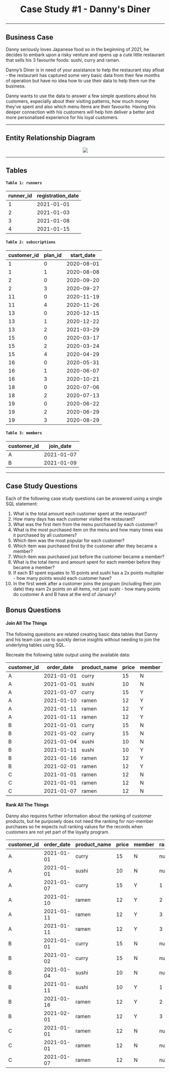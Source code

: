 # <p align="center" style="margin-top: 0px;">Case Study #1 - Danny's Diner
  
  ***

## Business Case
  
  Danny seriously loves Japanese food so in the beginning of 2021, he decides to embark upon a risky venture and opens up a cute little restaurant that sells his 3 favourite foods: sushi, curry and ramen.

Danny’s Diner is in need of your assistance to help the restaurant stay afloat - the restaurant has captured some very basic data from their few months of operation but have no idea how to use their data to help them run the business.
  
  Danny wants to use the data to answer a few simple questions about his customers, especially about their visiting patterns, how much money they’ve spent and also which menu items are their favourite. Having this deeper connection with his customers will help him deliver a better and more personalised experience for his loyal customers.

  ***

  
  ## Entity Relationship Diagram
<p align="center" style="margin-bottom: 0px !important;">
  <img src="https://user-images.githubusercontent.com/43850912/143439961-d2a99289-bd1d-4a52-b095-6c1feb4ad9b2.png">
    
***
  
## Tables
  

 #### ``Table 1: runners``
  
runner_id | registration_date
-- | --
1 | 2021-01-01
2 | 2021-01-03
3 | 2021-01-08
4 | 2021-01-15

#### ``Table 2: subscriptions``
  
customer_id | plan_id | start_date
-- | -- | --
1 | 0 | 2020-08-01
1 | 1 | 2020-08-08
2 | 0 | 2020-09-20
2 | 3 | 2020-09-27
11 | 0 | 2020-11-19
11 | 4 | 2020-11-26
13 | 0 | 2020-12-15
13 | 1 | 2020-12-22
13 | 2 | 2021-03-29
15 | 0 | 2020-03-17
15 | 2 | 2020-03-24
15 | 4 | 2020-04-29
16 | 0 | 2020-05-31
16 | 1 | 2020-06-07
16 | 3 | 2020-10-21
18 | 0 | 2020-07-06
18 | 2 | 2020-07-13
19 | 0 | 2020-06-22
19 | 2 | 2020-06-29
19 | 3 | 2020-08-29

  
#### ``Table 3: members``
customer_id |	join_date
  -- | --
A	| 2021-01-07
B	| 2021-01-09

***

  
  ## Case Study Questions
Each of the following case study questions can be answered using a single SQL statement:

1. What is the total amount each customer spent at the restaurant?
2. How many days has each customer visited the restaurant?
3. What was the first item from the menu purchased by each customer?
4. What is the most purchased item on the menu and how many times was it purchased by all customers?
5. Which item was the most popular for each customer?
6. Which item was purchased first by the customer after they became a member?
7. Which item was purchased just before the customer became a member?
8. What is the total items and amount spent for each member before they became a member?
9. If each $1 spent equates to 10 points and sushi has a 2x points multiplier - how many points would each customer have?
10. In the first week after a customer joins the program (including their join date) they earn 2x points on all items, not just sushi - how many points do customer A and B have at the end of January?
  
  
## Bonus Questions
#### Join All The Things
  The following questions are related creating basic data tables that Danny and his team can use to quickly derive insights without needing to join the underlying tables using SQL.

Recreate the following table output using the available data:

customer_id	| order_date	| product_name	| price	| member
  -- | -- | -- | -- | --
A	| 2021-01-01	| curry	| 15	| N
A	| 2021-01-01	| sushi	| 10	| N
A	| 2021-01-07	| curry	| 15	| Y
A	| 2021-01-10	| ramen	| 12	| Y
A	| 2021-01-11	| ramen	| 12	| Y
A	| 2021-01-11	| ramen	| 12	| Y
B	| 2021-01-01	| curry	| 15	| N
B	| 2021-01-02	| curry	| 15	| N
B	| 2021-01-04	| sushi	| 10	| N
B	| 2021-01-11	| sushi	| 10	| Y
B	| 2021-01-16	| ramen	| 12	| Y
B	| 2021-02-01	| ramen	| 12	| Y
C	| 2021-01-01	| ramen	| 12	| N
C	| 2021-01-01	| ramen	| 12	| N
C	| 2021-01-07	| ramen	| 12	| N

  
  #### Rank All The Things
Danny also requires further information about the ranking of customer products, but he purposely does not need the ranking for non-member purchases so he expects null ranking values for the records when customers are not yet part of the loyalty program.

customer_id	| order_date	| product_name	| price	| member | ranking
  -- | -- | -- | -- | -- | --
A	| 2021-01-01	| curry	| 15	| N | null
A	| 2021-01-01	| sushi	| 10	| N | null
A	| 2021-01-07	| curry	| 15	| Y | 1
A	| 2021-01-10	| ramen	| 12	| Y | 2
A	| 2021-01-11	| ramen	| 12	| Y | 3
A	| 2021-01-11	| ramen	| 12	| Y | 3
B	| 2021-01-01	| curry	| 15	| N | null
B	| 2021-01-02	| curry	| 15	| N | null
B	| 2021-01-04	| sushi	| 10	| N | null
B	| 2021-01-11	| sushi	| 10	| Y | 1 
B	| 2021-01-16	| ramen	| 12	| Y | 2 
B	| 2021-02-01	| ramen	| 12	| Y | 3
C	| 2021-01-01	| ramen	| 12	| N | null
C	| 2021-01-01	| ramen	| 12	| N | null
C	| 2021-01-07	| ramen	| 12	| N | null 
  
